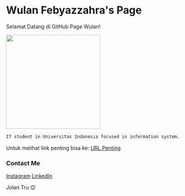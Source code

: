 ---
---

# Wulan Febyazzahra's Page

Selamat Datang di GitHub Page Wulan!

<img src="https://mir-s3-cdn-cf.behance.net/user/276/088e1313636011.5b2b310258f08.jpg" width="256">

```markdown
IT student in Universitas Indonesia focused in information system.
```

Untuk melihat link penting bisa ke: [URL Penting](URLs/)

### Contact Me

[Instagram](https://instagram.com/bulanfeb)
[LinkedIn](https://www.linkedin.com/in/wulan-febyazzahra-86561a100/)

Jolan Tru 😊

